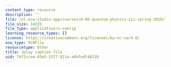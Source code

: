 ```yaml
---
content_type: resource
description: ''
file: /ol-ocw-studio-app/courses/8-06-quantum-physics-iii-spring-2018/74f2ccee43e55377811aa0bfedf48139_33kB8JQRpjI.vtt
file_size: 14235
file_type: application/x-subrip
learning_resource_types: []
license: https://creativecommons.org/licenses/by-nc-sa/4.0/
ocw_type: OCWFile
resourcetype: Other
title: 3play caption file
uid: 74f2ccee-43e5-5377-811a-a0bfedf48139
---
```

